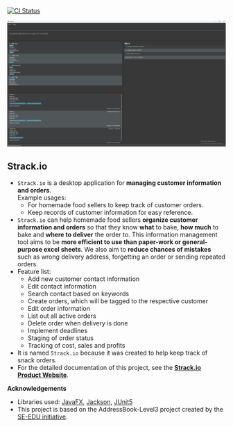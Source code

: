 [![CI Status](https://github.com/se-edu/addressbook-level3/workflows/Java%20CI/badge.svg)](https://github.com/AY2324S2-CS2103T-T08-2/tp/actions)

![Ui](docs/images/Ui.png)

## Strack.io
* `Strack.io` is a desktop application for **managing customer information and orders**.<br>
  Example usages:
  * For homemade food sellers to keep track of customer orders.
  * Keep records of customer information for easy reference.
* `Strack.io` can help homemade food sellers **organize customer information and orders** so that they know **what** to bake, **how much** to bake and **where to deliver** the order to. This information management tool aims to be **more efficient to use than paper-work or general-purpose excel sheets**. We also aim to **reduce chances of mistakes** such as wrong delivery address, forgetting an order or sending repeated orders.
* Feature list:
  * Add new customer contact information
  * Edit contact information
  * Search contact based on keywords
  * Create orders, which will be tagged to the respective customer
  * Edit order information
  * List out all active orders
  * Delete order when delivery is done
  * Implement deadlines
  * Staging of order status
  * Tracking of cost, sales and profits
* It is named `Strack.io` because it was created to help keep track of snack orders.
* For the detailed documentation of this project, see the **[Strack.io Product Website](https://ay2324s2-cs2103t-t08-2.github.io/tp/)**.

**Acknowledgements**

* Libraries used: [JavaFX](https://openjfx.io/), [Jackson](https://github.com/FasterXML/jackson), [JUnit5](https://github.com/junit-team/junit5)
* This project is based on the AddressBook-Level3 project created by the [SE-EDU initiative](https://se-education.org).
